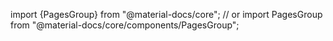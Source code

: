 import {PagesGroup} from "@material-docs/core";
// or
import PagesGroup from "@material-docs/core/components/PagesGroup";